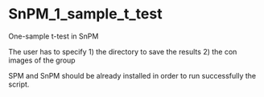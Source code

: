 # SnPM_1_sample_t_test
One-sample t-test in SnPM

The user has to specify 1) the directory to save the results 2) the con images of the group

SPM and SnPM should be already installed in order to run successfully the script.
